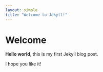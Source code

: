 ```yaml
---
layout: simple
title: "Welcome to Jekyll!" 
--- 
```


# Welcome

**Hello world**, this is my first Jekyll blog post.

I hope you like it!
